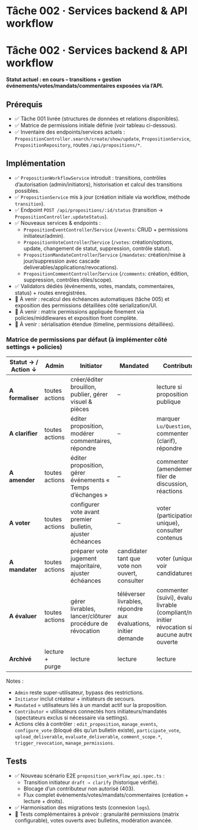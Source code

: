 # Tâche 002 · Services backend & API workflow

# Tâche 002 · Services backend & API workflow

**Statut actuel : en cours – transitions + gestion événements/votes/mandats/commentaires exposées via l’API.**

## Prérequis
- ✅ Tâche 001 livrée (structures de données et relations disponibles).
- ✅ Matrice de permissions initiale définie (voir tableau ci-dessous).
- ✅ Inventaire des endpoints/services actuels : `PropositionController.search/create/show/update`, `PropositionService`, `PropositionRepository`, routes `/api/propositions/*`.

## Implémentation
- ✅ `PropositionWorkflowService` introduit : transitions, contrôles d’autorisation (admin/initiators), historisation et calcul des transitions possibles.
- ✅ `PropositionService` mis à jour (création initiale via workflow, méthode `transition`).
- ✅ Endpoint `POST /api/propositions/:id/status` (transition → `PropositionController.updateStatus`).
- ✅ Nouveaux services & endpoints :
  - `PropositionEventController`/`Service` (`/events`: CRUD + permissions initiateur/admin).
  - `PropositionVoteController`/`Service` (`/votes`: création/options, update, changement de statut, suppression, contrôle statut).
  - `PropositionMandateController`/`Service` (`/mandates`: création/mise à jour/suppression avec cascade deliverables/applications/revocations).
  - `PropositionCommentController`/`Service` (`/comments`: création, édition, suppression, contrôles rôles/scope).
- ✅ Validators dédiés (événements, votes, mandats, commentaires, status) + routes enregistrées.
- 🔄 À venir : recalcul des échéances automatiques (tâche 005) et exposition des permissions détaillées côté serialization/UI.
- 🔄 À venir : matrix permissions appliquée finement via policies/middlewares et exposition front complète.
- 🔄 À venir : sérialisation étendue (timeline, permissions détaillées).

### Matrice de permissions par défaut (à implémenter côté settings + policies)
| Statut → / Action ↓ | Admin | Initiator | Mandated | Contributor |
| --- | --- | --- | --- | --- |
| **A formaliser** | toutes actions | créer/éditer brouillon, publier, gérer visuel & pièces | – | lecture si proposition publique |
| **A clarifier** | toutes actions | éditer proposition, modérer commentaires, répondre | – | marquer `Lu/Question`, commenter (clarif), répondre |
| **A amender** | toutes actions | éditer proposition, gérer événements « Temps d’échanges » | – | commenter (amendement), filer de discussion, réactions |
| **A voter** | toutes actions | configurer vote avant premier bulletin, ajuster échéances | – | voter (participation unique), consulter contenus |
| **A mandater** | toutes actions | préparer vote jugement majoritaire, ajuster échéances | candidater tant que vote non ouvert, consulter | voter (unique), voir candidatures |
| **A évaluer** | toutes actions | gérer livrables, lancer/clôturer procédure de révocation | téléverser livrables, répondre aux évaluations, initier demande | commenter (suivi), évaluer livrable (compliant/non), initier révocation si aucune autre ouverte |
| **Archivé** | lecture + purge | lecture | lecture | lecture |

Notes :
- `Admin` reste super-utilisateur, bypass des restrictions.
- `Initiator` inclut créateur + initiateurs de secours.
- `Mandated` = utilisateurs liés à un mandat actif sur la proposition.
- `Contributor` = utilisateurs connectés hors initiateurs/mandatés (spectateurs exclus si nécessaire via settings).
- Actions clés à contrôler : `edit_proposition`, `manage_events`, `configure_vote` (bloqué dès qu’un bulletin existe), `participate_vote`, `upload_deliverable`, `evaluate_deliverable`, `comment_scope.*`, `trigger_revocation`, `manage_permissions`.

## Tests
- ✅ Nouveau scénario E2E `proposition_workflow_api.spec.ts` :
  - Transition initiateur `draft → clarify` (historique vérifié).
  - Blocage d’un contributeur non autorisé (403).
  - Flux complet évènements/votes/mandats/commentaires (création + lecture + droits).
- ✅ Harmonisation des migrations tests (connexion `logs`).
- 🔄 Tests complémentaires à prévoir : granularité permissions (matrix configurable), votes ouverts avec bulletins, modération avancée.
